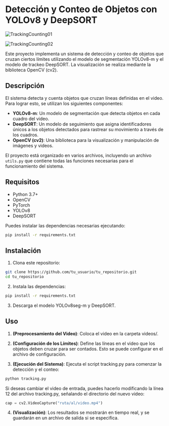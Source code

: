 # Detección y Conteo de Objetos con YOLOv8 y DeepSORT

![TrackingCounting01](https://i.ibb.co/rf3Q1zQ/Tracking-Counting01.png)

![TrackingCounting02](https://i.ibb.co/d67spp4/Tracking-Counting02.png)

Este proyecto implementa un sistema de detección y conteo de objetos que cruzan ciertos límites utilizando el modelo de segmentación YOLOv8-m y el modelo de trackeo DeepSORT. La visualización se realiza mediante la biblioteca OpenCV (cv2).

## Descripción

El sistema detecta y cuenta objetos que cruzan líneas definidas en el video. Para lograr esto, se utilizan los siguientes componentes:

- **YOLOv8-m**: Un modelo de segmentación que detecta objetos en cada cuadro del video.
- **DeepSORT**: Un modelo de seguimiento que asigna identificadores únicos a los objetos detectados para rastrear su movimiento a través de los cuadros.
- **OpenCV (cv2)**: Una biblioteca para la visualización y manipulación de imágenes y videos.

El proyecto está organizado en varios archivos, incluyendo un archivo `utils.py` que contiene todas las funciones necesarias para el funcionamiento del sistema.

## Requisitos

- Python 3.7+
- OpenCV
- PyTorch
- YOLOv8
- DeepSORT

Puedes instalar las dependencias necesarias ejecutando:

```bash
pip install -r requirements.txt
```

## Instalación
1. Clona este repositorio:
```bash
git clone https://github.com/tu_usuario/tu_repositorio.git
cd tu_repositorio
```

2. Instala las dependencias:
```bash
pip install -r requirements.txt
```

3. Descarga el modelo YOLOv8seg-m y DeepSORT.

## Uso
1. **(Preprocesamiento del Video)**: Coloca el video en la carpeta videos/.

2. **(Configuración de los Límites)**: Define las líneas en el video que los objetos deben cruzar para ser contados. Esto se puede configurar en el archivo de configuración.

3. **(Ejecución del Sistema)**: Ejecuta el script tracking.py para comenzar la detección y el conteo:
```bash
python tracking.py
```

Si deseas cambiar el video de entrada, puedes hacerlo modificando la línea 12 del archivo tracking.py, señalando el directorio del nuevo video:

```python
cap = cv2.VideoCapture("ruta/al/video.mp4")
```

4. **(Visualización)**: Los resultados se mostrarán en tiempo real, y se guardarán en un archivo de salida si se especifica.
